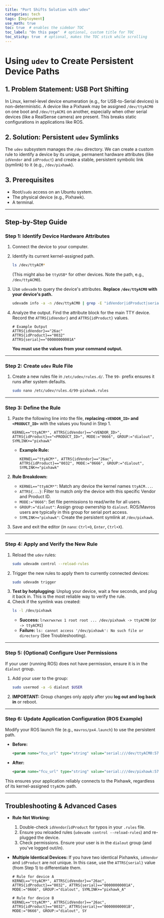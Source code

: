 ```yaml
---
title: "Port Shifts Solution with udev"
categories: tech
tags: [Deployment]
use_math: true
toc: true  # enables the sidebar TOC
toc_label: "On this page"  # optional, custom title for TOC
toc_sticky: true  # optional, makes the TOC stick while scrolling
---
```


# Using `udev` to Create Persistent Device Paths

## 1. Problem Statement: USB Port Shifting

In Linux, kernel-level device enumeration (e.g., for USB-to-Serial devices) is non-deterministic. A device like a Pixhawk may be assigned `/dev/ttyACM0` on one boot and `/dev/ttyACM1` on another, especially when other serial devices (like a RealSense camera) are present. This breaks static configurations in applications like ROS.

## 2. Solution: Persistent `udev` Symlinks

The `udev` subsystem manages the `/dev` directory. We can create a custom rule to identify a device by its unique, permanent hardware attributes (like `idVendor` and `idProduct`) and create a stable, persistent symbolic link (symlink) to it (e.g., `/dev/pixhawk`).

## 3. Prerequisites

* Root/`sudo` access on an Ubuntu system.
* The physical device (e.g., Pixhawk).
* A terminal.

---

## Step-by-Step Guide

### Step 1: Identify Device Hardware Attributes

1.  Connect the device to your computer.
2.  Identify its current kernel-assigned path.
    ```bash
    ls /dev/ttyACM*
    ```
    (This might also be `ttyUSB*` for other devices. Note the path, e.g., `/dev/ttyACM0`).

3.  Use `udevadm` to query the device's attributes. **Replace `/dev/ttyACM0` with your device's path.**
    ```bash
    udevadm info -a -n /dev/ttyACM0 | grep -E "idVendor|idProduct|serial"
    ```

4.  Analyze the output. Find the attribute block for the main TTY device. Record the `ATTRS{idVendor}` and `ATTRS{idProduct}` values.

    ```
    # Example Output
    ATTRS{idVendor}=="26ac"
    ATTRS{idProduct}=="0032"
    ATTRS{serial}=="00000000001A"
    ```
    **You must use the values from your command output.**

---

### Step 2: Create `udev` Rule File

1.  Create a new rules file in `/etc/udev/rules.d/`. The `99-` prefix ensures it runs after system defaults.
    ```bash
    sudo nano /etc/udev/rules.d/99-pixhawk.rules
    ```

---

### Step 3: Define the Rule

1.  Paste the following line into the file, **replacing `<VENDOR_ID>` and `<PRODUCT_ID>`** with the values you found in Step 1.

    ```
    KERNEL=="ttyACM*", ATTRS{idVendor}=="<VENDOR_ID>", ATTRS{idProduct}=="<PRODUCT_ID>", MODE:="0666", GROUP:="dialout", SYMLINK+="pixhawk"
    ```

    * **Example Rule:**
        ```
        KERNEL=="ttyACM*", ATTRS{idVendor}=="26ac", ATTRS{idProduct}=="0032", MODE:="0666", GROUP:="dialout", SYMLINK+="pixhawk"
        ```

2.  **Rule Breakdown:**
    * `KERNEL=="ttyACM*"`: Match any device the kernel names `ttyACM...`.
    * `ATTRS{...}`: Filter to match *only* the device with this specific Vendor and Product ID.
    * `MODE:="0666"`: Set file permissions to read/write for all users.
    * `GROUP:="dialout"`: Assign group ownership to `dialout`. ROS/Mavros users are typically in this group for serial port access.
    * `SYMLINK+="pixhawk"`: Create the persistent symlink at `/dev/pixhawk`.

3.  Save and exit the editor (in `nano`: `Ctrl+O`, `Enter`, `Ctrl+X`).

---

### Step 4: Apply and Verify the New Rule

1.  Reload the `udev` rules:
    ```bash
    sudo udevadm control --reload-rules
    ```
2.  Trigger the new rules to apply them to currently connected devices:
    ```bash
    sudo udevadm trigger
    ```
3.  **Test by hotplugging:** Unplug your device, wait a few seconds, and plug it back in. This is the most reliable way to verify the rule.
4.  Check if the symlink was created:
    ```bash
    ls -l /dev/pixhawk
    ```
    * **Success:** `lrwxrwxrwx 1 root root ... /dev/pixhawk -> ttyACM0` (or `-> ttyACM1`)
    * **Failure:** `ls: cannot access '/dev/pixhawk': No such file or directory` (See Troubleshooting).

---

### Step 5: (Optional) Configure User Permissions

If your user (running ROS) does not have permission, ensure it is in the `dialout` group.

1.  Add your user to the group:
    ```bash
    sudo usermod -a -G dialout $USER
    ```
2.  **IMPORTANT:** Group changes only apply after you **log out and log back in** or reboot.

---

### Step 6: Update Application Configuration (ROS Example)

Modify your ROS launch file (e.g., `mavros/px4.launch`) to use the persistent path.

* **Before:**
    ```xml
    <param name="fcu_url" type="string" value="serial:///dev/ttyACM0:57600" />
    ```
* **After:**
    ```xml
    <param name="fcu_url" type="string" value="serial:///dev/pixhawk:57600" />
    ```
This ensures your application reliably connects to the Pixhawk, regardless of its kernel-assigned `ttyACMx` path.

---

## Troubleshooting & Advanced Cases

* **Rule Not Working:**
    1.  Double-check `idVendor`/`idProduct` for typos in your `.rules` file.
    2.  Ensure you reloaded rules (`udevadm control --reload-rules`) and re-plugged the device.
    3.  Check permissions. Ensure your user is in the `dialout` group (and you've logged out/in).

* **Multiple Identical Devices:**
    If you have two identical Pixhawks, `idVendor` and `idProduct` are not unique. In this case, use the `ATTRS{serial}` value (from Step 1) to differentiate them.
    ```
    # Rule for device A
    KERNEL=="ttyACM*", ATTRS{idVendor}=="26ac", ATTRS{idProduct}=="0032", ATTRS{serial}=="00000000001A", MODE:="0666", GROUP:="dialout", SYMLINK+="pixhawk_A"

    # Rule for device B
    KERNEL=="ttyACM*", ATTRS{idVendor}=="26ac", ATTRS{idProduct}=="0032", ATTRS{serial}=="00000000001B", MODE:="0666", GROUP:="dialout", SY